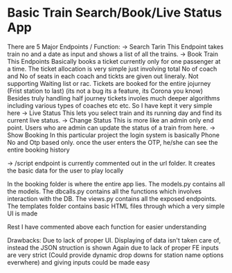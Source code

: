 # Basic Train Search/Book/Live Status App

There are 5 Major Endpoints / Function:
-> Search Tarin
    This Endpoint takes train no and a date as input and shows a list of all the trains.
-> Book Train
    This Endpoints Basically books a ticket currently only for one passenger at a time.
    The ticket allocation is very simple just involving total No of coach and No of seats in each coach
    and tickts are given out lineraly. Not supporting Waiting list or rac.
    Tickets are booked for the entire jojurney (Frist station to last) 
    (its not a bug its a feature, its Corona you know)
    Besides truly handling half journey tickets involes much deeper algorithms including various types 
    of coaches etc etc. So I have kept it very simple here
-> Live Status
    This lets you select train and its running day and find its current live status.
-> Change Status
    This is more like an admin only end point. Users who are admin can update the status of a train from here.
-> Show Booking
    In this particular project the login system is basically Phone No and Otp based only. once the user enters the OTP, he/she can see the entire booking history

-> /script  endpoint is currently commented out in the url folder. It creates the basic data for the user       to play locally

In the booking folder is where the entire app lies.
The models.py contains all the models.
The dbcalls.py contains all the functions which involves interaction with the DB.
The views.py contains all the exposed endpoints.
The templates folder contains basic HTML files through which a very simple UI is made


Rest I have commented above each function for easier understanding

Drawbacks:
Due to lack of proper UI. Displaying of data isn't taken care of, instead the JSON struction is shown
Again due to lack of proper FE inputs are very strict (Could provide dynamic drop downs for station name options everwhere) and giving inputs could be made easy
